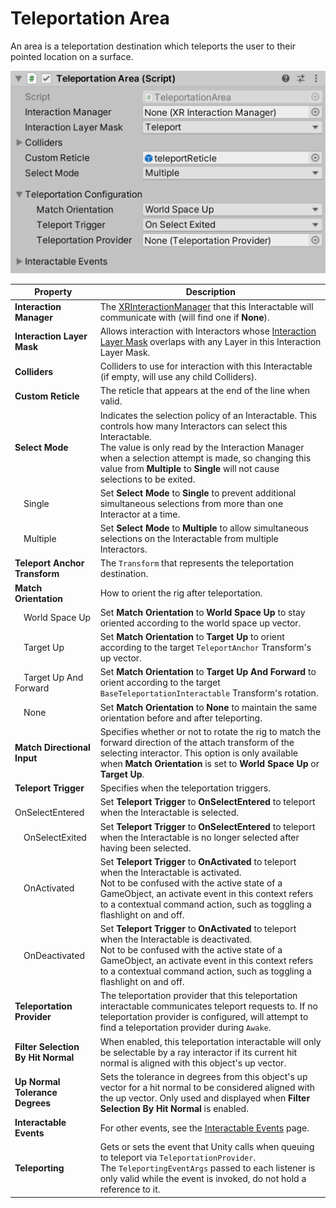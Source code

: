 # Teleportation Area

An area is a teleportation destination which teleports the user to their pointed location on a surface.

![TeleportationArea component](images/teleportation-area.png)

| **Property** | **Description** |
|--|--|
| **Interaction Manager** | The [XRInteractionManager](xr-interaction-manager.md) that this Interactable will communicate with (will find one if **None**). |
| **Interaction Layer Mask** | Allows interaction with Interactors whose [Interaction Layer Mask](interaction-layers.md) overlaps with any Layer in this Interaction Layer Mask. |
| **Colliders** | Colliders to use for interaction with this Interactable (if empty, will use any child Colliders). |
| **Custom Reticle** | The reticle that appears at the end of the line when valid. |
| **Select Mode** | Indicates the selection policy of an Interactable. This controls how many Interactors can select this Interactable.<br />The value is only read by the Interaction Manager when a selection attempt is made, so changing this value from **Multiple** to **Single** will not cause selections to be exited. |
| &emsp;Single | Set **Select Mode** to **Single** to prevent additional simultaneous selections from more than one Interactor at a time. |
| &emsp;Multiple | Set **Select Mode** to **Multiple** to allow simultaneous selections on the Interactable from multiple Interactors. |
| **Teleport Anchor Transform** | The `Transform` that represents the teleportation destination. |
| **Match Orientation** | How to orient the rig after teleportation. |
| &emsp;World Space Up | Set **Match Orientation** to **World Space Up** to stay oriented according to the world space up vector. |
| &emsp;Target Up | Set **Match Orientation** to **Target Up** to orient according to the target `TeleportAnchor` Transform's up vector. |
| &emsp;Target Up And Forward | Set **Match Orientation** to **Target Up And Forward** to orient according to the target `BaseTeleportationInteractable` Transform's rotation.
| &emsp;None | Set **Match Orientation** to **None** to maintain the same orientation before and after teleporting. |
|**Match Directional Input**|Specifies whether or not to rotate the rig to match the forward direction of the attach transform of the selecting interactor. This option is only available when **Match Orientation** is set to **World Space Up** or **Target Up**.|
| **Teleport Trigger** | Specifies when the teleportation triggers. |
| &emsp;OnSelectEntered | Set **Teleport Trigger** to **OnSelectEntered** to teleport when the Interactable is selected. |
| &emsp;OnSelectExited | Set **Teleport Trigger** to **OnSelectEntered** to teleport when the Interactable is no longer selected after having been selected. |
| &emsp;OnActivated | Set **Teleport Trigger** to **OnActivated** to teleport when the Interactable is activated.<br />Not to be confused with the active state of a GameObject, an activate event in this context refers to a contextual command action, such as toggling a flashlight on and off. |
| &emsp;OnDeactivated | Set **Teleport Trigger** to **OnActivated** to teleport when the Interactable is deactivated.<br />Not to be confused with the active state of a GameObject, an activate event in this context refers to a contextual command action, such as toggling a flashlight on and off. |
| **Teleportation Provider** | The teleportation provider that this teleportation interactable communicates teleport requests to. If no teleportation provider is configured, will attempt to find a teleportation provider during `Awake`. |
| **Filter Selection By Hit Normal** | When enabled, this teleportation interactable will only be selectable by a ray interactor if its current hit normal is aligned with this object's up vector. |
| **Up Normal Tolerance Degrees** | Sets the tolerance in degrees from this object's up vector for a hit normal to be considered aligned with the up vector. Only used and displayed when **Filter Selection By Hit Normal** is enabled. |
| **Interactable Events** | For other events, see the [Interactable Events](interactable-events.md) page. |
| **Teleporting** | Gets or sets the event that Unity calls when queuing to teleport via `TeleportationProvider`.<br />The `TeleportingEventArgs` passed to each listener is only valid while the event is invoked, do not hold a reference to it. |
